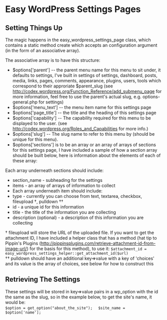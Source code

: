 Easy WordPress Settings Pages
=============================

Setting Things Up
--------

The magic happens in the easy_wordpress_settings_page class, which contains a static method create which accepts an configuration argument (in the form of an associative array).  

The associative array is to have this structure:  

* $options['parent'] -- the parent menu name for this menu to sit under, it defaults to settings, I've built in settings of settings, dashboard, posts, media, links, pages, comments, appearance, plugins, users, tools which correspond to their approriate $parent_slug (see http://codex.wordpress.org/Function_Reference/add_submenu_page for more information, feel free to use the parent's actual slug, e.g. options-general.php for settings)  
* $options['menu_text'] -- the menu item name for this settings page  
* $options['page_title'] -- the title and the heading of this settings page  
* $options['capability'] -- The capability required for this menu to be displayed to the user. (see http://codex.wordpress.org/Roles_and_Capabilities for more info.)  
* $options['slug'] -- The slug name to refer to this menu by (should be unique for this menu).  
* $options['sections'] is to be an array or an array of arrays of sections for this settings page, I have included a sample of how a section array should be built below, here is information about the elements of each of these array:  
  
Each array underneath sections should include:  
- section_name - subheading for the settings  
- items - an array of arrays of information to collect  
- Each array underneath item should include:  
- type - currently you can choose from text, textarea, checkbox, fileupload †, pulldown ††  
- id - a unique id for this information  
- title - the title of the information you are collecting  
- description (optional) - a description of this information you are collecting  
  
† fileupload will store the URL of the uploaded file. If you want to get the attachment ID, I have included a helper class that has a method (hat tip to Pippin's Plugins (http://pippinsplugins.com/retrieve-attachment-id-from-image-url/) for the basis for this method), to use it: `$attachment_id = easy_wordpress_settings_helper::get_attachment_id($url)`  
†† pulldown should have an additional key=>value with a key of 'choices' and its value is the array of choices, see below for how to construct this  
  
  
Retrieving The Settings  
--------

These settings will be stored in key=>value pairs in a wp_option with the id the same as the slug, so in the example below, to get the site's name, it would be:  
    `$option = get_option("about_the_site");  `
    `$site_name = $option['name'];`

